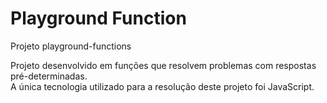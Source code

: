 # Playground Function
Projeto playground-functions

Projeto desenvolvido em funções  que resolvem problemas com respostas pré-determinadas. <br/>
A única tecnologia utilizado para a resolução deste projeto foi JavaScript.
